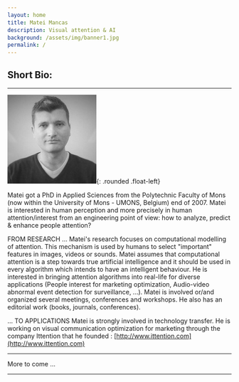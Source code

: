 ```yaml
---
layout: home
title: Matei Mancas
description: Visual attention & AI
background: /assets/img/banner1.jpg
permalink: /
---
```



## Short Bio:

---

![alt text](https://raw.githubusercontent.com/numediart/mancas/main/assets/img/matei_mancas.jpg?w=250&fit=crop){: .rounded .float-left}

Matei got a PhD in Applied Sciences from the Polytechnic Faculty of Mons (now within the University of Mons - UMONS, Belgium) end of 2007. 
Matei is interested in human perception and more precisely in human attention/interest from an engineering point of view: how to analyze, predict & enhance people attention?

FROM RESEARCH ...
Matei's research focuses on computational modelling of attention. This mechanism is used by humans to select "important" features in images, videos or sounds. Matei assumes that computational attention is a step towards true artificial intelligence and it should be used in every algorithm which intends to have an intelligent behaviour. He is interested in bringing attention algorithms into real-life for diverse applications (People interest for marketing optimization, Audio-video abnormal event detection for surveillance, ...).
Matei is involved or/and organized several meetings, conferences and workshops. He also has an editorial work (books, journals, conferences).

... TO APPLICATIONS
Matei is strongly involved in technology transfer. He is working on visual communication optimization for marketing through the company Ittention that he founded : [http://www.ittention.com](http://www.ittention.com)

---

More to come ...

---

